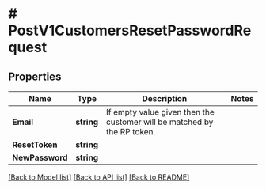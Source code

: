 # # PostV1CustomersResetPasswordRequest


## Properties 


Name | Type | Description | Notes
------------ | ------------- | ------------- | -------------
**Email**| **string** | If empty value given then the customer will be matched by the RP token.  |
**ResetToken**| **string** |   |
**NewPassword**| **string** |   |


[[Back to Model list]](../../README.md#models) [[Back to API list]](../../README.md#endpoints) [[Back to README]](../../README.md)

